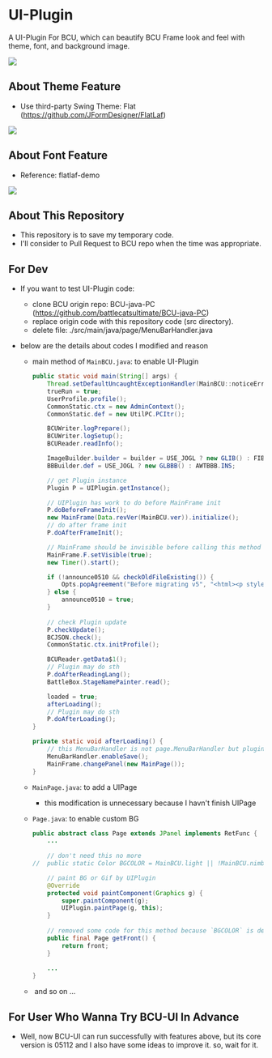 # UI-Plugin

A UI-Plugin For BCU, which can beautify BCU Frame look and feel with theme, font, and background image.

![](./readme/sample.png)



## About Theme Feature

*   Use third-party Swing Theme: Flat (https://github.com/JFormDesigner/FlatLaf)

![](./readme/theme-sample.png)



## About Font Feature

*   Reference: flatlaf-demo

![](./readme/font-sample.png)



## About This Repository 

*   This repository is to save my temporary code.
*   I'll consider to Pull Request to BCU repo when the time was appropriate.



## For Dev

*   If you want to test UI-Plugin code:

    *   clone BCU origin repo: BCU-java-PC (https://github.com/battlecatsultimate/BCU-java-PC)
    *   replace origin code with this repository code (src directory).
    *   delete file: ./src/main/java/page/MenuBarHandler.java

    

*   below are the details about codes I modified and reason

    *   main method of `MainBCU.java`: to enable UI-Plugin

        ```java
        public static void main(String[] args) {
            Thread.setDefaultUncaughtExceptionHandler(MainBCU::noticeErr);
            trueRun = true;
            UserProfile.profile();
            CommonStatic.ctx = new AdminContext();
            CommonStatic.def = new UtilPC.PCItr();
        
            BCUWriter.logPrepare();
            BCUWriter.logSetup();
            BCUReader.readInfo();
        
            ImageBuilder.builder = builder = USE_JOGL ? new GLIB() : FIBI.builder;
            BBBuilder.def = USE_JOGL ? new GLBBB() : AWTBBB.INS;
        
            // get Plugin instance
            Plugin P = UIPlugin.getInstance();
        
            // UIPlugin has work to do before MainFrame init 
            P.doBeforeFrameInit();
            new MainFrame(Data.revVer(MainBCU.ver)).initialize();
            // do after frame init
            P.doAfterFrameInit();
        
            // MainFrame should be invisible before calling this method 
            MainFrame.F.setVisible(true);
            new Timer().start();
        
            if (!announce0510 && checkOldFileExisting()) {
                Opts.popAgreement("Before migrating v5", "<html><p style=\"width:500px\">This BCU version has completely different code structure from previous version (0-4-10-9), so others data will get reformatted. This process cannot be undone, and it may cause error while reformatting. We recommend you to backup your files (user/replays/res folder) before migrating v5. Agree on this text to continue.</p></html>");
            } else {
                announce0510 = true;
            }
            
        	// check Plugin update 
            P.checkUpdate();
            BCJSON.check();
            CommonStatic.ctx.initProfile();
        
            BCUReader.getData$1();
            // Plugin may do sth
            P.doAfterReadingLang();
            BattleBox.StageNamePainter.read();
        
            loaded = true;
            afterLoading();
            // Plugin may do sth
            P.doAfterLoading();
        }
        
        private static void afterLoading() {
            // this MenuBarHandler is not page.MenuBarHandler but plugin.ui.main.util.MenuBarHandler
            MenuBarHandler.enableSave();
            MainFrame.changePanel(new MainPage());
        }
        ```

        

    *   `MainPage.java`: to add a UIPage

        *   this modification is unnecessary because I havn't finish UIPage

    *   `Page.java`: to enable custom BG

        ```java
        public abstract class Page extends JPanel implements RetFunc {
        	...
                
        	// don't need this no more
        //	public static Color BGCOLOR = MainBCU.light || !MainBCU.nimbus ? new Color(255, 255, 255) : new Color(54, 54, 54);
        
            // paint BG or Gif by UIPlugin
        	@Override
        	protected void paintComponent(Graphics g) {
        		super.paintComponent(g);
        		UIPlugin.paintPage(g, this);
        	}
            
        	// removed some code for this method because `BGCOLOR` is deprecated
        	public final Page getFront() {
        		return front;
        	}
            
            ...
        }
        
        ```

    *   ​	and so on ...



## For User Who Wanna Try BCU-UI In Advance

*   Well, now BCU-UI can run successfully with features above, but its core version is 05112 and I also have some ideas to improve it. so, wait for it.



